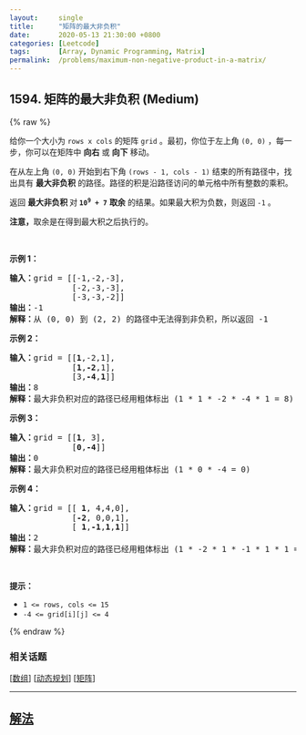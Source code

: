 ```yaml
---
layout:     single
title:      "矩阵的最大非负积"
date:       2020-05-13 21:30:00 +0800
categories: [Leetcode]
tags:       [Array, Dynamic Programming, Matrix]
permalink:  /problems/maximum-non-negative-product-in-a-matrix/
---
```


## 1594. 矩阵的最大非负积 (Medium)

{% raw %}

<p>给你一个大小为 <code>rows x cols</code> 的矩阵 <code>grid</code> 。最初，你位于左上角 <code>(0, 0)</code> ，每一步，你可以在矩阵中 <strong>向右</strong> 或 <strong>向下</strong> 移动。</p>

<p>在从左上角 <code>(0, 0)</code> 开始到右下角 <code>(rows - 1, cols - 1)</code> 结束的所有路径中，找出具有 <strong>最大非负积</strong> 的路径。路径的积是沿路径访问的单元格中所有整数的乘积。</p>

<p>返回 <strong>最大非负积 </strong>对<strong><em> </em><code>10<sup>9</sup>&nbsp;+ 7</code></strong> <strong>取余</strong> 的结果。如果最大积为负数，则返回<em> </em><code>-1</code> 。</p>

<p><strong>注意，</strong>取余是在得到最大积之后执行的。</p>

<p>&nbsp;</p>

<p><strong>示例 1：</strong></p>

<pre><strong>输入：</strong>grid = [[-1,-2,-3],
&nbsp;            [-2,-3,-3],
&nbsp;            [-3,-3,-2]]
<strong>输出：</strong>-1
<strong>解释：</strong>从 (0, 0) 到 (2, 2) 的路径中无法得到非负积，所以返回 -1
</pre>

<p><strong>示例 2：</strong></p>

<pre><strong>输入：</strong>grid = [[<strong>1</strong>,-2,1],
&nbsp;            [<strong>1</strong>,<strong>-2</strong>,1],
&nbsp;            [3,<strong>-4</strong>,<strong>1</strong>]]
<strong>输出：</strong>8
<strong>解释：</strong>最大非负积对应的路径已经用粗体标出 (1 * 1 * -2 * -4 * 1 = 8)
</pre>

<p><strong>示例 3：</strong></p>

<pre><strong>输入：</strong>grid = [[<strong>1</strong>, 3],
&nbsp;            [<strong>0</strong>,<strong>-4</strong>]]
<strong>输出：</strong>0
<strong>解释：</strong>最大非负积对应的路径已经用粗体标出 (1 * 0 * -4 = 0)
</pre>

<p><strong>示例 4：</strong></p>

<pre><strong>输入：</strong>grid = [[ <strong>1</strong>, 4,4,0],
&nbsp;            [<strong>-2</strong>, 0,0,1],
&nbsp;            [ <strong>1</strong>,<strong>-1</strong>,<strong>1</strong>,<strong>1</strong>]]
<strong>输出：</strong>2
<strong>解释：</strong>最大非负积对应的路径已经用粗体标出 (1 * -2 * 1 * -1 * 1 * 1 = 2)
</pre>

<p>&nbsp;</p>

<p><strong>提示：</strong></p>

<ul>
	<li><code>1 &lt;= rows, cols &lt;= 15</code></li>
	<li><code>-4 &lt;= grid[i][j] &lt;= 4</code></li>
</ul>

{% endraw %}

### 相关话题
  [[数组](https://github.com/openset/leetcode/tree/master/tag/array/README.md)]
  [[动态规划](https://github.com/openset/leetcode/tree/master/tag/dynamic-programming/README.md)]
  [[矩阵](https://github.com/openset/leetcode/tree/master/tag/matrix/README.md)]

---

## [解法](https://github.com/openset/leetcode/tree/master/problems/maximum-non-negative-product-in-a-matrix)
